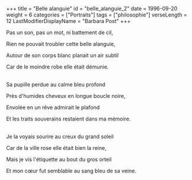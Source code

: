 +++
title = "Belle alanguie"
id = "belle_alanguie_2"
date = 1996-09-20
weight = 6
categories = ["Portraits"]
tags = ["philosophie"]
verseLength = 12
LastModifierDisplayName = "Barbara Post"
+++

Pas un son, pas un mot, ni battement de cil,

Rien ne pouvait troubler cette belle alanguie,

Autour de son corps blanc planait un air subtil

Car de le moindre robe elle était démunie.

 \
Sa pupille perdue au calme bleu profond

Près d'humides cheveux en longue boucle noire,

Envolée en un rêve admirait le plafond

Et les traits souverains restaient dans ma mémoire.

 \
Je la voyais sourire au creux du grand soleil

Car de la ville rose elle était bien la reine,

Mais je vis l'étiquette au bout du gros orteil

Et mon cœur fut semblable au sang bleu de sa veine.

